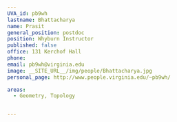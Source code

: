 ```yaml
---
UVA_id: pb9wh
lastname: Bhattacharya
name: Prasit
general_position: postdoc
position: Whyburn Instructor
published: false
office: 131 Kerchof Hall
phone:
email: pb9wh@virginia.edu
image: __SITE_URL__/img/people/Bhattacharya.jpg
personal_page: http://www.people.virginia.edu/~pb9wh/

areas:
  - Geometry, Topology


---
```

